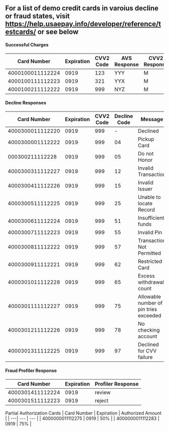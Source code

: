 ## For a list of demo credit cards in varoius decline or fraud states, visit https://help.usaepay.info/developer/reference/testcards/ or see below

#### Successful Charges
| Card Number	| Expiration	| CVV2 Code | AVS Response	| CVV2 Response	| Card Level |
| ---| --- | --- | --- | --- | --- |
| 4000100011112224	| 0919	| 123	| YYY	| M		| A |
| 4000100111112223	| 0919	| 321	| YYX	| M		| A |
| 4000100211112222	| 0919	| 999	| NYZ	| M		| A |
 
#### Decline Responses
| Card Number	| Expiration | CVV2 Code | Decline Code |	Message |
| ---| --- | --- | --- | --- |
| 4000300011112220	| 0919	| 999 |	-	  | Declined |
| 4000300001112222	| 0919	| 999	| 04	| Pickup Card |
| 000300211112228	  | 0919	| 999	| 05	| Do not Honor |
| 4000300311112227	| 0919	| 999	| 12	| Invalid Transaction |
| 4000300411112226	| 0919	| 999	| 15	| Invalid Issuer |
| 4000300511112225	| 0919	| 999	| 25	| Unable to locate Record |
| 4000300611112224	| 0919	| 999	| 51	| Insufficient funds |
| 4000300711112223	| 0919	| 999	| 55	| Invalid Pin |
| 4000300811112222	| 0919	| 999	| 57	| Transaction Not Permitted |
| 4000300911112221	| 0919	| 999	| 62	| Restricted Card |
| 4000301011112228	| 0919	| 999	| 65	| Excess withdrawal count |
| 4000301111112227  | 0919	| 999	| 75	| Allowable number of pin tries exceeded |
| 4000301211112226	| 0919	| 999	| 78	| No checking account |
| 4000301311112225	| 0919	| 999	| 97	| Declined for CVV failure |

#### Fraud Profiler Response
| Card Number	| Expiration	| Profiler Response |
| ---| --- | --- |
| 4000301411112224	| 0919	| review |
| 4000301511112223	| 0919	| reject |

Partial Authorization Cards
| Card Number	| Expiration	| Authorized Amount |
| ---| --- | --- |
| 4000000011112275	| 0919	| 50% |
| 4000000011112283	| 0919	| 75% |